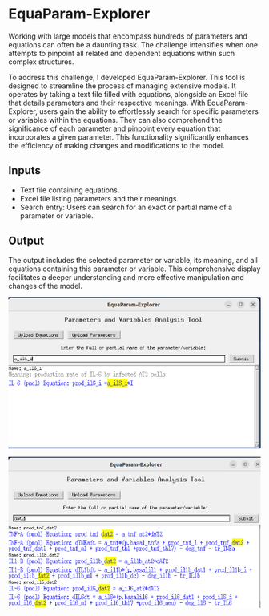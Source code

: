 # EquaParam-Explorer

Working with large models that encompass hundreds of parameters and equations can often be a daunting task. The challenge intensifies when one attempts to pinpoint all related and dependent equations within such complex structures.

To address this challenge, I developed EquaParam-Explorer. This tool is designed to streamline the process of managing extensive models. It operates by taking a text file filled with equations, alongside an Excel file that details parameters and their respective meanings. With EquaParam-Explorer, users gain the ability to effortlessly search for specific parameters or variables within the equations. They can also comprehend the significance of each parameter and pinpoint every equation that incorporates a given parameter. This functionality significantly enhances the efficiency of making changes and modifications to the model.

## Inputs 
- Text file containing equations.
- Excel file listing parameters and their meanings.
- Search entry: Users can search for an exact or partial name of a parameter or variable.

## Output
The output includes the selected parameter or variable, its meaning, and all equations containing this parameter or variable. 
This comprehensive display facilitates a deeper understanding and more effective manipulation and changes of the model.  

![EquaParam-Explorer Screenshot](images/search%20for%20specific%20parameter.png)

![EquaParam-Explorer Screenshot](images/search%20with%20part%20of%20the%20parameter's%20name.png)

 
